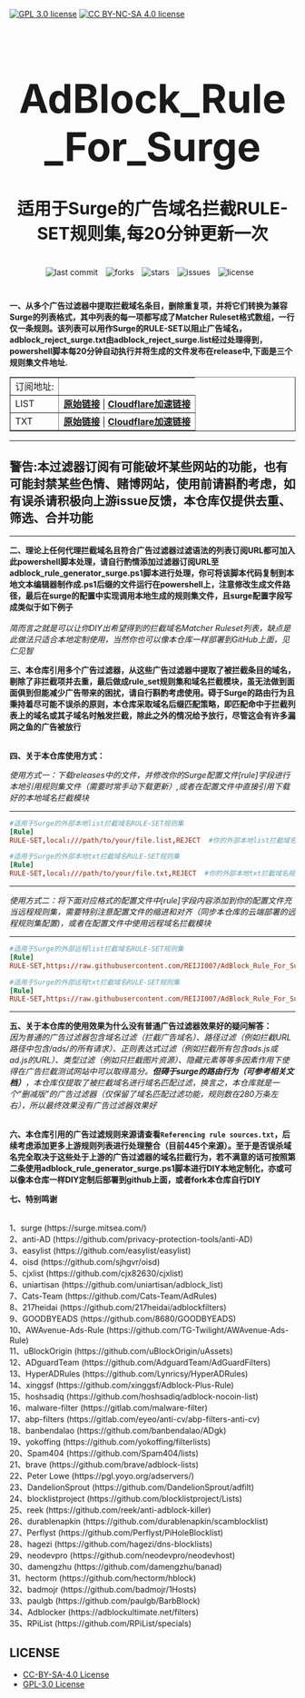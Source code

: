[![GPL 3.0 license](https://img.shields.io/badge/License-GPL%20v3-blue.svg)](https://github.com/REIJI007/AdBlock_Rule_For_Clash/blob/main/LICENSE-GPL3.0)
[![CC BY-NC-SA 4.0 license](https://img.shields.io/badge/License-CC%20BY--NC--SA%204.0-lightgrey.svg)](https://github.com/REIJI007/AdBlock_Rule_For_Clash/blob/main/LICENSE-CC%20BY-NC-SA%204.0)
<!-- 居中的大标题 -->
<h1 align="center" style="font-size: 70px; margin-bottom: 20px;">AdBlock_Rule_For_Surge</h1>

<!-- 居中的副标题 -->
<h2 align="center" style="font-size: 30px; margin-bottom: 40px;">适用于Surge的广告域名拦截RULE-SET规则集,每20分钟更新一次</h2>

<!-- 徽章（根据需要调整） -->
<p align="center" style="margin-bottom: 40px;">
    <img src="https://img.shields.io/badge/last%20commit-today-brightgreen" alt="last commit" style="margin-right: 10px;">
    <img src="https://img.shields.io/github/forks/REIJI007/AdBlock_Rule_For_Surge" alt="forks" style="margin-right: 10px;">
    <img src="https://img.shields.io/github/stars/REIJI007/AdBlock_Rule_For_Surge" alt="stars" style="margin-right: 10px;">
    <img src="https://img.shields.io/github/issues/REIJI007/AdBlock_Rule_For_Surge" alt="issues" style="margin-right: 10px;">
    <img src="https://img.shields.io/github/license/REIJI007/AdBlock_Rule_For_Surge" alt="license" style="margin-right: 10px;">
</p>

**一、从多个广告过滤器中提取拦截域名条目，删除重复项，并将它们转换为兼容Surge的列表格式，其中列表的每一项都写成了Matcher Ruleset格式数组，一行仅一条规则。该列表可以用作Surge的RULE-SET以阻止广告域名，adblock_reject_surge.txt由adblock_reject_surge.list经过处理得到，powershell脚本每20分钟自动执行并将生成的文件发布在release中,下面是三个规则集文件地址.**
<br>

<table border="1" style="border-collapse: collapse; width: 100%;">
  <tr>
    <td>订阅地址:</td>
  </tr>
  <tr>
    <td>LIST</td>
    <td>
      <strong><a href="https://raw.githubusercontent.com/REIJI007/AdBlock_Rule_For_Surge/main/adblock_reject_surge.list">原始链接</a></strong> | 
      <strong><a href="https://adblockproxy.miyajimareji007.workers.dev/surge_adblock.list">Cloudflare加速链接</a></strong>
    </td>
  </tr>
  <tr>
    <td>TXT</td>
    <td>
      <strong><a href="https://raw.githubusercontent.com/REIJI007/AdBlock_Rule_For_Surge/main/adblock_reject_surge.txt">原始链接</a></strong> | 
      <strong><a href="https://adblockproxy.miyajimareji007.workers.dev/surge_adblock.txt">Cloudflare加速链接</a></strong>
    </td>
  </tr>
</table>


<hr>

## 警告:本过滤器订阅有可能破坏某些网站的功能，也有可能封禁某些色情、赌博网站，使用前请斟酌考虑，如有误杀请积极向上游issue反馈，本仓库仅提供去重、筛选、合并功能

<hr>


**二、理论上任何代理拦截域名且符合广告过滤器过滤语法的列表订阅URL都可加入此powershell脚本处理，请自行酌情添加过滤器订阅URL至adblock_rule_generator_surge.ps1脚本进行处理，你可将该脚本代码复制到本地文本编辑器制作成.ps1后缀的文件运行在powershell上，注意修改生成文件路径，最后在surge的配置中实现调用本地生成的规则集文件，且surge配置字段写成类似于如下例子**
<br>
<br>
*简而言之就是可以让你DIY出希望得到的拦截域名Matcher Ruleset列表，缺点是此做法只适合本地定制使用，当然你也可以像本仓库一样部署到GitHub上面，见仁见智*


**三、本仓库引用多个广告过滤器，从这些广告过滤器中提取了被拦截条目的域名，剔除了非拦截项并去重，最后做成rule_set规则集和域名拦截模块，虽无法做到面面俱到但能减少广告带来的困扰，请自行斟酌考虑使用。碍于Surge的路由行为且秉持着尽可能不误杀的原则，本仓库采取域名后缀匹配策略，即匹配命中于拦截列表上的域名或其子域名时触发拦截，除此之外的情况给予放行，尽管这会有许多漏网之鱼的广告被放行**
<br>
<br>

**四、关于本仓库使用方式：**

  *使用方式一：下载releases中的文件，并修改你的Surge配置文件[rule]字段进行本地引用规则集文件（需要时常手动下载更新）,或者在配置文件中直接引用下载好的本地域名拦截模块*

<hr>

```conf
#适用于Surge的外部本地list拦截域名RULE-SET规则集
[Rule]
RULE-SET,local:///path/to/your/file.list,REJECT  #你的外部本地list拦截域名规则集文件保存路径
```
```conf
#适用于Surge的外部本地txt拦截域名RULE-SET规则集
[Rule]
RULE-SET,local:///path/to/your/file.txt,REJECT  #你的外部本地txt拦截域名规则集文件保存路径
```

<hr>

   *使用方式二：将下面对应格式的配置文件中[rule]字段内容添加到你的配置文件充当远程规则集，需要特别注意配置文件的缩进和对齐（同步本仓库的云端部署的远程规则集配置)，或者在配置文件中使用远程域名拦截模块*

<hr>

```conf
#适用于Surge的外部远程list拦截域名RULE-SET规则集
[Rule]
RULE-SET,https://raw.githubusercontent.com/REIJI007/AdBlock_Rule_For_Surge/main/adblock_reject_surge.list,REJECT,update-interval=120
```
```conf
#适用于Surge的外部远程txt拦截域名RULE-SET规则集
[Rule]
RULE-SET,https://raw.githubusercontent.com/REIJI007/AdBlock_Rule_For_Surge/main/adblock_reject_surge.txt,REJECT,update-interval=120
```

<hr>



**五、关于本仓库的使用效果为什么没有普通广告过滤器效果好的疑问解答：**
<br>
*因为普通的广告过滤器包含域名过滤（拦截广告域名）、路径过滤（例如拦截URL路径中包含/ads/的所有请求）、正则表达式过滤（例如拦截所有包含ads.js或ad.js的URL）、类型过滤（例如只拦截图片资源）、隐藏元素等等多因素作用下使得在广告拦截测试网站中可以取得高分。**但碍于surge的路由行为（可参考相关文档）**，本仓库仅提取了被拦截域名进行域名匹配过滤，换言之，本仓库就是一个“删减版”的广告过滤器（仅保留了域名匹配过滤功能，规则数在280万条左右），所以最终效果没有广告过滤器效果好*
<br>
<br>



**六、本仓库引用的广告过滤规则来源请查看```Referencing rule sources.txt```，后续考虑添加更多上游规则列表进行处理整合（目前445个来源）。至于是否误杀域名完全取决于这些处于上游的广告过滤器的域名拦截行为，若不满意的话可按照第二条使用adblock_rule_generator_surge.ps1脚本进行DIY本地定制化，亦或可以像本仓库一样DIY定制后部署到github上面，或者fork本仓库自行DIY**


**七、特别鸣谢**

<br>
1、surge
(https://surge.mitsea.com/)<br>
2、anti-AD
(https://github.com/privacy-protection-tools/anti-AD)<br>
3、easylist
(https://github.com/easylist/easylist)<br>
4、oisd
(https://github.com/sjhgvr/oisd)<br>
5、cjxlist
(https://github.com/cjx82630/cjxlist)<br>
6、uniartisan
(https://github.com/uniartisan/adblock_list)<br>
7、Cats-Team
(https://github.com/Cats-Team/AdRules)<br>
8、217heidai
(https://github.com/217heidai/adblockfilters)<br>
9、GOODBYEADS
(https://github.com/8680/GOODBYEADS)<br>
10、AWAvenue-Ads-Rule
(https://github.com/TG-Twilight/AWAvenue-Ads-Rule)<br>
11、uBlockOrigin
(https://github.com/uBlockOrigin/uAssets)<br>
12、ADguardTeam
(https://github.com/AdguardTeam/AdGuardFilters)<br>
13、HyperADRules
(https://github.com/Lynricsy/HyperADRules)<br>
14、xinggsf
(https://github.com/xinggsf/Adblock-Plus-Rule)<br>
15、hoshsadiq
(https://github.com/hoshsadiq/adblock-nocoin-list)<br>
16、malware-filter
(https://gitlab.com/malware-filter)<br>
17、abp-filters
(https://gitlab.com/eyeo/anti-cv/abp-filters-anti-cv)<br>
18、banbendalao
(https://github.com/banbendalao/ADgk)<br>
19、yokoffing
(https://github.com/yokoffing/filterlists)<br>
20、Spam404
(https://github.com/Spam404/lists)<br>
21、brave
(https://github.com/brave/adblock-lists)<br>
22、Peter Lowe
(https://pgl.yoyo.org/adservers/)<br>
23、DandelionSprout
(https://github.com/DandelionSprout/adfilt)<br>
24、blocklistproject
(https://github.com/blocklistproject/Lists)<br>
25、reek
(https://github.com/reek/anti-adblock-killer)<br>
26、durablenapkin
(https://github.com/durablenapkin/scamblocklist)<br>
27、Perflyst
(https://github.com/Perflyst/PiHoleBlocklist)<br>
28、hagezi
(https://github.com/hagezi/dns-blocklists)<br>
29、neodevpro
(https://github.com/neodevpro/neodevhost)<br>
30、damengzhu
(https://github.com/damengzhu/banad)<br>
31、hectorm
(https://github.com/hectorm/hblock)<br>
32、badmojr
(https://github.com/badmojr/1Hosts)<br>
33、paulgb
(https://github.com/paulgb/BarbBlock)<br>
34、Adblocker
(https://adblockultimate.net/filters)<br>
35、RPiList
(https://github.com/RPiList/specials)<br>




## LICENSE
- [CC-BY-SA-4.0 License](https://github.com/REIJI007/AdBlock_Rule_For_Surge/blob/main/LICENSE-CC%20BY-NC-SA%204.0)
- [GPL-3.0 License](https://github.com/REIJI007/AdBlock_Rule_For_Surge/blob/main/LICENSE-GPL3.0)

